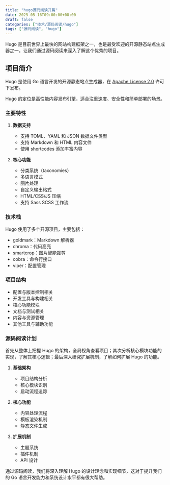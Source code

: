 ```yaml
---
title: "hugo源码阅读开篇"
date: 2025-05-16T09:00:00+08:00
draft: false
categories: ["技术/源码阅读/hugo"]
tags: ["源码阅读", "hugo"]
---
```



Hugo 是目前世界上最快的网站构建框架之一，也是最受欢迎的开源静态站点生成器之一。让我们通过源码阅读来深入了解这个优秀的项目。

## 项目简介

Hugo 是使用 Go 语言开发的开源静态站点生成器，在 [Apache License 2.0](https://github.com/gohugoio/hugo/blob/master/LICENSE) 许可下发布。

Hugo 的定位是高性能内容发布引擎，适合注重速度、安全性和简单部署的场景。

### 主要特性

1. **数据支持**
   - 支持 TOML、YAML 和 JSON 数据文件类型
   - 支持 Markdown 和 HTML 内容文件
   - 使用 shortcodes 添加丰富内容

2. **核心功能**
   - 分类系统（taxonomies）
   - 多语言模式
   - 图片处理
   - 自定义输出格式
   - HTML/CSS/JS 压缩
   - 支持 Sass SCSS 工作流

### 技术栈

Hugo 使用了多个开源项目，主要包括：

- goldmark：Markdown 解析器
- chroma：代码高亮
- smartcrop：图片智能裁剪
- cobra：命令行接口
- viper：配置管理

### 项目结构

- 配置与版本控制相关
- 开发工具与构建相关
- 核心功能模块
- 文档与测试相关
- 内容与资源管理
- 其他工具与辅助功能

### 源码阅读计划

首先从整体上把握 Hugo 的架构，全局视角查看项目；其次分析核心模块功能的实现，了解其核心逻辑；最后深入研究扩展机制，了解如何扩展 Hugo 的功能。

1. **基础架构**
   - 项目结构分析
   - 核心模块识别
   - 启动流程追踪

2. **核心功能**
   - 内容处理流程
   - 模板渲染机制
   - 静态文件生成

3. **扩展机制**
   - 主题系统
   - 插件机制
   - API 设计

通过源码阅读，我们将深入理解 Hugo 的设计理念和实现细节，这对于提升我们的 Go 语言开发能力和系统设计水平都有很大帮助。
